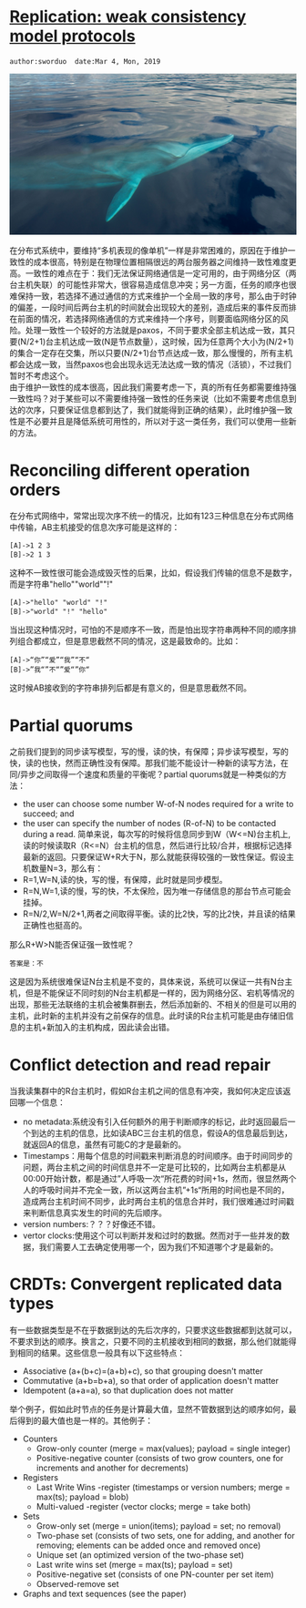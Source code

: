 #	[Replication: weak consistency model protocols](http://book.mixu.net/distsys/eventual.html)
	author:sworduo	date:Mar 4, Mon, 2019
![cute](https://github.com/sworduo/Course/blob/master/pic/MIT6.824/introduction/chapter5-head.jpg "cute")

在分布式系统中，要维持“多机表现的像单机”一样是非常困难的，原因在于维护一致性的成本很高，特别是在物理位置相隔很远的两台服务器之间维持一致性难度更高。一致性的难点在于：我们无法保证网络通信是一定可用的，由于网络分区（两台主机失联）的可能性非常大，很容易造成信息冲突；另一方面，任务的顺序也很难保持一致，若选择不通过通信的方式来维护一个全局一致的序号，那么由于时钟的偏差，一段时间后两台主机的时间就会出现较大的差别，造成后来的事件反而排在前面的情况，若选择网络通信的方式来维持一个序号，则要面临网络分区的风险。处理一致性一个较好的方法就是paxos，不同于要求全部主机达成一致，其只要(N/2+1)台主机达成一致(N是节点数量），这时候，因为任意两个大小为(N/2+1)的集合一定存在交集，所以只要(N/2+1)台节点达成一致，那么慢慢的，所有主机都会达成一致，当然paxos也会出现永远无法达成一致的情况（活锁），不过我们暂时不考虑这个。  
由于维护一致性的成本很高，因此我们需要考虑一下，真的所有任务都需要维持强一致性吗？对于某些可以不需要维持强一致性的任务来说（比如不需要考虑信息到达的次序，只要保证信息都到达了，我们就能得到正确的结果），此时维护强一致性是不必要并且是降低系统可用性的，所以对于这一类任务，我们可以使用一些新的方法。  

#	Reconciling different operation orders
在分布式网络中，常常出现次序不统一的情况，比如有123三种信息在分布式网络中传输，AB主机接受的信息次序可能是这样的：

	[A]->1 2 3
	[B]->2 1 3
	
这种不一致性很可能会造成毁灭性的后果，比如，假设我们传输的信息不是数字，而是字符串"hello""world""!"

	[A]->"hello" "world" "!"
	[B]->"world" "!" "hello"
	
当出现这种情况时，可怕的不是顺序不一致，而是怕出现字符串两种不同的顺序排列组合都成立，但是意思截然不同的情况，这是最致命的。比如：

	[A]->“你”“爱”“我”“不“
	[B]->”我“”不“”爱“”你“
	
这时候AB接收到的字符串排列后都是有意义的，但是意思截然不同。

#	Partial quorums
之前我们提到的同步读写模型，写的慢，读的快，有保障；异步读写模型，写的快，读的也快，然而正确性没有保障。那我们能不能设计一种新的读写方法，在同/异步之间取得一个速度和质量的平衡呢？partial quorums就是一种类似的方法：  
*	the user can choose some number W-of-N nodes required for a write to succeed; and
*	the user can specify the number of nodes (R-of-N) to be contacted during a read.
简单来说，每次写的时候将信息同步到W（W<=N)台主机上,读的时候读取R（R<=N）台主机的信息，然后进行比较/合并，根据标记选择最新的返回。只要保证W+R大于N，那么就能获得较强的一致性保证。假设主机数量N=3，那么有：
*	R=1,W=N,读的快，写的慢，有保障，此时就是同步模型。
*	R=N,W=1,读的慢，写的快，不太保险，因为唯一存储信息的那台节点可能会挂掉。
*	R=N/2,W=N/2+1,两者之间取得平衡。读的比2快，写的比2快，并且读的结果正确性也挺高的。 

那么R+W>N能否保证强一致性呢？  

	答案是：不
	
这是因为系统很难保证N台主机是不变的，具体来说，系统可以保证一共有N台主机，但是不能保证不同时刻的N台主机都是一样的，因为网络分区、宕机等情况的出现，那些无法联络的主机会被集群删去，然后添加新的、不相关的但是可以用的主机，此时新的主机并没有之前保存的信息。此时读的R台主机可能是由存储旧信息的主机+新加入的主机构成，因此读会出错。

#	Conflict detection and read repair
当我读集群中的R台主机时，假如R台主机之间的信息有冲突，我如何决定应该返回哪一个信息：
*	no metadata:系统没有引入任何额外的用于判断顺序的标记，此时返回最后一个到达的主机的信息，比如读ABC三台主机的信息，假设A的信息最后到达，就返回A的信息，虽然有可能C的才是最新的。
*	Timestamps：用每个信息的时间戳来判断消息的时间顺序。由于时间同步的问题，两台主机之间的时间信息并不一定是可比较的，比如两台主机都是从00:00开始计数，都是通过”人呼吸一次“所花费的时间+1s，然而，很显然两个人的呼吸时间并不完全一致，所以这两台主机”+1s“所用的时间也是不同的，造成两台主机时间不同步，此时两台主机的信息合并时，我们很难通过时间戳来判断信息真实发生的时间的先后顺序。
*	version numbers:？？？好像还不错。
*	vertor clocks:使用这个可以判断并发和过时的数据。然而对于一些并发的数据，我们需要人工去确定使用哪一个，因为我们不知道哪个才是最新的。

#	CRDTs: Convergent replicated data types
有一些数据类型是不在乎数据到达的先后次序的，只要求这些数据都到达就可以，不要求到达的顺序。换言之，只要不同的主机接收到相同的数据，那么他们就能得到相同的结果。这些信息一般具有以下这些特点：
*	Associative (a+(b+c)=(a+b)+c), so that grouping doesn't matter
*	Commutative (a+b=b+a), so that order of application doesn't matter
*	Idempotent (a+a=a), so that duplication does not matter

举个例子，假如此时节点的任务是计算最大值，显然不管数据到达的顺序如何，最后得到的最大值也是一样的。其他例子：
*	Counters
	*	Grow-only counter (merge = max(values); payload = single integer)
	*	Positive-negative counter (consists of two grow counters, one for increments and another for decrements)
*	Registers
	*	Last Write Wins -register (timestamps or version numbers; merge = max(ts); payload = blob)
	*	Multi-valued -register (vector clocks; merge = take both)
*	Sets
	*	Grow-only set (merge = union(items); payload = set; no removal)
	*	Two-phase set (consists of two sets, one for adding, and another for removing; elements can be added once and removed once)
	*	Unique set (an optimized version of the two-phase set)
	*	Last write wins set (merge = max(ts); payload = set)
	*	Positive-negative set (consists of one PN-counter per set item)
	*	Observed-remove set
*	Graphs and text sequences (see the paper)
